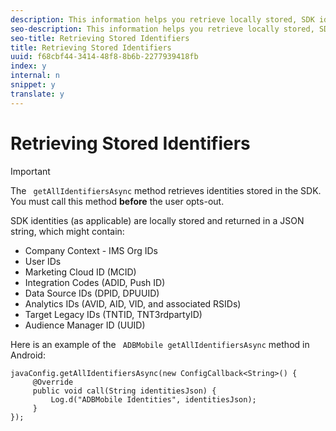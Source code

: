 ```yaml
---
description: This information helps you retrieve locally stored, SDK identities from your Android app and with GDPR data access requests.
seo-description: This information helps you retrieve locally stored, SDK identities from your Android app and with GDPR data access requests.
seo-title: Retrieving Stored Identifiers
title: Retrieving Stored Identifiers
uuid: f68cbf44-3414-48f8-8b6b-2277939418fb
index: y
internal: n
snippet: y
translate: y
---
```


# Retrieving Stored Identifiers


>[!IMPORTANT]
>
>The ` getAllIdentifiersAsync` method retrieves identities stored in the SDK. You must call this method **before** the user opts-out. 



SDK identities (as applicable) are locally stored and returned in a JSON string, which might contain: 


* Company Context - IMS Org IDs
* User IDs
* Marketing Cloud ID (MCID)
* Integration Codes (ADID, Push ID)
* Data Source IDs (DPID, DPUUID)
* Analytics IDs (AVID, AID, VID, and associated RSIDs)
* Target Legacy IDs (TNTID, TNT3rdpartyID)
* Audience Manager ID (UUID)


Here is an example of the ` ADBMobile getAllIdentifiersAsync` method in Android: 


```
javaConfig.getAllIdentifiersAsync(new ConfigCallback<String>() { 
     @Override 
     public void call(String identitiesJson) {                 
         Log.d("ADBMobile Identities", identitiesJson); 
     } 
});
```

